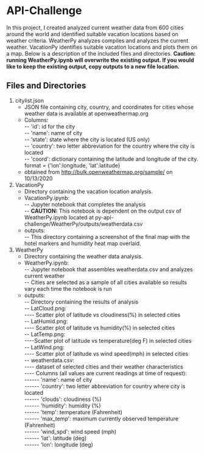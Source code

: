 # API-Challenge
In this project, I created analyzed current weather data from 600 cities around the world and identified suitable vacation locations based on weather criteria. WeatherPy analyzes compiles and analyzes the current weather. VacationPy identifies suitable vacation locations and plots them on a map. Below is a description of the included files and directories.
**Caution: running WeatherPy.ipynb will overwrite the existing output. If you would like to keep the existing output, copy outputs to a new file location.**
  
## Files and Directories
1. citylist.json
   - JSON file containing city, country, and coordinates for cities whose weather data is available at openweathermap.org
   - Columns:  
   -- 'id': id for the city  
   -- 'name': name of city  
   -- 'state': state where the city is located (US only)  
   -- 'country': two letter abbreviation for the country where the city is located  
   -- 'coord': dictionary containing the latitude and longitude of the city. format = {'lon':longitude, 'lat':latitude}  
   - obtained from http://bulk.openweathermap.org/sample/ on 10/13/2020
2. VacationPy
   - Directory containing the vacation location analysis. 
   - VacationPy.ipynb:  
   -- Jupyter notebook that completes the analysis  
   -- **CAUTION:** This notebook is dependent on the output csv of WeatherPy.ipynb located at py-api-challenge/WeatherPy/outputs/weatherdata.csv  
   - outputs:  
   -- This directory containing a screenshot of the final map with the hotel markers and humidity heat map overlaid.
3. WeatherPy
    - Directory containing the weather data analysis.
    - WeatherPy.ipynb:  
    -- Jupyter notebook that assembles weatherdata.csv and analyzes current weather  
    -- Cities are selected as a sample of all cities available so results vary each time the notebook is run  
    - outputs:  
    -- Directory containing the results of analysis  
    -- LatCloud.png:  
    ---- Scatter plot of latitude vs cloudiness(%) in selected cities  
    -- LatHumid.png:  
    ---- Scatter plot of latitude vs humidity(%) in selected cities  
    -- LatTemp.png:  
    ----Scatter plot of latitude vs temperature(deg F) in selected cities  
    -- LatWind.png:  
    ---- Scatter plot of latitude vs wind speed(mph) in selected cities  
    -- weatherdata.csv:  
    ---- dataset of selected cities and their weather characteristics  
    ---- Columns (all values are current readings at time of request):  
    ------ 'name': name of city  
    ------ 'country': two letter abbreviation for country where city is located  
    ------ 'clouds': cloudiness (%)  
    ------ 'humidity': humidity (%)  
    ------ 'temp': temperature (Fahrenheit)  
    ------ 'max_temp': maximum currently observed temperature (Fahrenheit)  
    ------ 'wind_spd': wind speed (mph)  
    ------ 'lat': latitude (deg)  
    ------ 'lon': longitude (deg)
